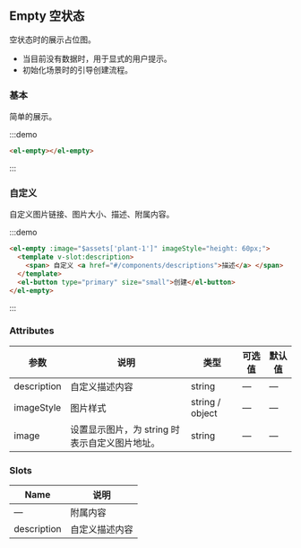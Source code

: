 ## Empty 空状态

空状态时的展示占位图。

- 当目前没有数据时，用于显式的用户提示。
- 初始化场景时的引导创建流程。

### 基本

简单的展示。

:::demo

```html
<el-empty></el-empty>
```

:::

### 自定义

自定义图片链接、图片大小、描述、附属内容。

:::demo

```html
<el-empty :image="$assets['plant-1']" imageStyle="height: 60px;">
  <template v-slot:description>
    <span> 自定义 <a href="#/components/descriptions">描述</a> </span>
  </template>
  <el-button type="primary" size="small">创建</el-button>
</el-empty>
```

:::

### Attributes

| 参数        | 说明                                           | 类型            | 可选值 | 默认值 |
| ----------- | ---------------------------------------------- | --------------- | ------ | ------ |
| description | 自定义描述内容                                 | string          | —      | —      |
| imageStyle  | 图片样式                                       | string / object | —      | —      |
| image       | 设置显示图片，为 string 时表示自定义图片地址。 | string          | —      | —      |

### Slots

| Name        | 说明           |
| ----------- | -------------- |
| —           | 附属内容       |
| description | 自定义描述内容 |
